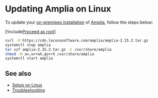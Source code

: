 ﻿# Updating Amplia on Linux

To update your [on-premises installation](../index.md) of [Amplia](../../index.md), follow the steps below:

[!include[Proceed as root](includes/su.md)]

```sh
curl -O https://cdn.lacunasoftware.com/amplia/amplia-2.15.2.tar.gz
systemctl stop amplia
tar xzf amplia-2.15.2.tar.gz -C /usr/share/amplia
chmod -R a=,u+rwX,go+rX /usr/share/amplia
systemctl start amplia
```

## See also

* [Setup on Linux](index.md)
* [Troubleshooting](troubleshoot/index.md)
